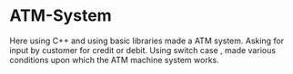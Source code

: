 # ATM-System
Here using C++ and using basic libraries made a ATM system. Asking for input by customer for credit or debit. Using switch case , made various conditions upon which the ATM machine system works.
